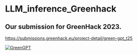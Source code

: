 # LLM_inference_Greenhack
## Our submission for GreenHack 2023.

https://submissions.greenhack.eu/project-detail/green-gpt_t25

[![GreenGPT](https://img.youtube.com/vi/mC6s2D3xzDs/0.jpg)](https://youtu.be/mC6s2D3xzDs?t=41)

